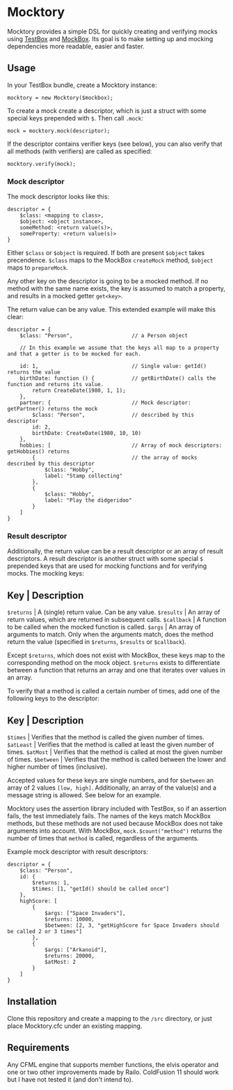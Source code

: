 Mocktory
========

Mocktory provides a simple DSL for quickly creating and verifying mocks using [TestBox](http://wiki.coldbox.org/wiki/TestBox.cfm) and [MockBox](http://wiki.coldbox.org/wiki/MockBox.cfm).
Its goal is to make setting up and mocking dependencies more readable, easier and faster.

Usage
-----
In your TestBox bundle, create a Mocktory instance:

	mocktory = new Mocktory($mockbox);

To create a mock create a descriptor, which is just a struct with some special keys prepended with `$`. Then call `.mock`:

	mock = mocktory.mock(descriptor);

If the descriptor contains verifier keys (see below), you can also verify that all methods (with verifiers) are called as specified:

	mocktory.verify(mock);

### Mock descriptor

The mock descriptor looks like this:

	descriptor = {
		$class: <mapping to class>,
		$object: <object instance>,
		someMethod: <return value(s)>,
		someProperty: <return value(s)>
	}

Either `$class` or `$object` is required. If both are present `$object` takes precendence. `$class` maps to the MockBox `createMock` method, `$object` maps to `prepareMock`.

Any other key on the descriptor is going to be a mocked method. If no method with the same name exists, the key is assumed to match a property, and results in a mocked getter `get<key>`.

The return value can be any value. This extended example will make this clear:

	descriptor = {
		$class: "Person",					// a Person object

		// In this example we assume that the keys all map to a property and that a getter is to be mocked for each.

		id: 1,								// Single value: getId() returns the value
		birthDate: function () {			// getBirthDate() calls the function and returns its value.
			return CreateDate(1980, 1, 1);
		},
		partner: {							// Mock descriptor: getPartner() returns the mock
			$class: "Person",				// described by this descriptor
			id: 2,
			birthDate: CreateDate(1980, 10, 10)
		},
		hobbies: [							// Array of mock descriptors: getHobbies() returns
			{								// the array of mocks described by this descriptor
				$class: "Hobby",
				label: "Stamp collecting"
			},
			{
				$class: "Hobby",
				label: "Play the didgeridoo"
			}
		]
	}

### Result descriptor

Additionally, the return value can be a result descriptor or an array of result descriptors. A result descriptor is another struct with some special `$` prepended keys that are used for mocking functions and for verifying mocks. The mocking keys:

Key			| Description
---------------------------------------------------------------------------------
`$returns` 	| A (single) return value. Can be any value.
`$results`	| An array of return values, which are returned in subsequent calls.
`$callback`	| A function to be called when the mocked function is called.
`$args`		| An array of arguments to match. Only when the arguments match, does the method return the value (specified in `$returns`, `$results` or `$callback`).

Except `$returns`, which does not exist with MockBox, these keys map to the corresponding method on the mock object. `$returns` exists to differentiate
between a function that returns an array and one that iterates over values in an array.

To verify that a method is called a certain number of times, add one of the following keys to the descriptor:

Key			| Description
---------------------------------------------------------------------------------
`$times`	| Verifies that the method is called the given number of times.
`$atLeast`	| Verifies that the method is called at least the given number of times.
`$atMost`	| Verifies that the method is called at most the given number of times.
`$between`	| Verifies that the method is called between the lower and higher number of times (inclusive).

Accepted values for these keys are single numbers, and for `$between` an array of 2 values `[low, high]`.
Additionally, an array of the value(s) and a message string is allowed. See below for an example.

Mocktory uses the assertion library included with TestBox, so if an assertion fails, the test immediately fails.
The names of the keys match MockBox methods, but these methods are not used because MockBox does not
take arguments into account. With MockBox, `mock.$count("method")` returns the number of times that `method` is
called, regardless of the arguments.

Example mock descriptor with result descriptors:

	descriptor = {
		$class: "Person",
		id: {
			$returns: 1,
			$times: [1, "getId() should be called once"]
		},
		highScore: [
			{
				$args: ["Space Invaders"],
				$returns: 10000,
				$between: [2, 3, "getHighScore for Space Invaders should be called 2 or 3 times"]
			},
			{
				$args: ["Arkanoid"],
				$returns: 20000,
				$atMost: 2
			}
		]
	}

Installation
------------
Clone this repository and create a mapping to the `/src` directory, or just place Mocktory.cfc under an existing mapping.

Requirements
------------
Any CFML engine that supports member functions, the elvis operator and one or two other improvements made by Railo. ColdFusion 11
should work but I have not tested it (and don't intend to).